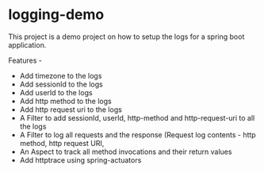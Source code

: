 # logging-demo

This project is a demo project on how to setup the logs for a spring boot application.

Features -

* Add timezone to the logs
* Add sessionId to the logs
* Add userId to the logs
* Add http method to the logs
* Add http request uri to the logs
* A Filter to add sessionId, userId, http-method and http-request-uri to all the logs
* A Filter to log all requests and the response
(Request log contents - http method, http request URI,
* An Aspect to track all method invocations and their return values
* Add httptrace using spring-actuators
